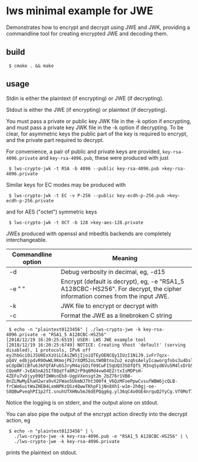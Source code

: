 # lws minimal example for JWE

Demonstrates how to encrypt and decrypt using JWE and JWK, providing a
commandline tool for creating encrypted JWE and decoding them.

## build

```
 $ cmake . && make
```

## usage

Stdin is either the plaintext (if encrypting) or JWE (if decrypting).

Stdout is either the JWE (if encrypting) or plaintext (if decrypting).

You must pass a private or public key JWK file in the -k option if encrypting,
and must pass a private key JWK file in the -k option if decrypting.  To be
clear, for asymmetric keys the public part of the key is required to encrypt,
and the private part required to decrypt.

For convenience, a pair of public and private keys are provided,
`key-rsa-4096.private` and `key-rsa-4096.pub`, these were produced with just

```
 $ lws-crypto-jwk -t RSA -b 4096 --public key-rsa-4096.pub >key-rsa-4096.private
```

Similar keys for EC modes may be produced with

```
 $ lws-crypto-jwk -t EC -v P-256 --public key-ecdh-p-256.pub >key-ecdh-p-256.private
```

and for AES ("octet") symmetric keys

```
 $ lws-crypto-jwk -t OCT -b 128 >key-aes-128.private
```

JWEs produced with openssl and mbedtls backends are completely interchangeable.

Commandline option|Meaning
---|---
-d <loglevel>|Debug verbosity in decimal, eg, -d15
-e "<cek cipher alg> <payload enc alg>"|Encrypt (default is decrypt), eg, -e "RSA1_5 A128CBC-HS256".  For decrypt, the cipher information comes from the input JWE.
-k <jwk file>|JWK file to encrypt or decrypt with
-c|Format the JWE as a linebroken C string

```
 $ echo -n "plaintext0123456" | ./lws-crypto-jwe -k key-rsa-4096.private -e "RSA1_5 A128CBC-HS256"
[2018/12/19 16:20:25:6519] USER: LWS JWE example tool
[2018/12/19 16:20:25:6749] NOTICE: Creating Vhost 'default' (serving disabled), 1 protocols, IPv6 off
eyJhbGciOiJSU0ExXzUiLCAiZW5jIjoiQTEyOENCQy1IUzI1NiJ9.ivFr7qzx-pQ4V_edbjpdvR9OwWL9KmojPE2rXQM52oLtW0BtnxZu2_ezqhsAelyIcaworgfobs3u4bslXHMFbeJJjPb5xD0fBDe64OYXZH1NpUGTMJh9Ka4CrJ2B3xhxe7EByGAuGqmluqE0Yezj7rhSw7vlr5JAwuOJ8FaGa8aZ8ldki5G5h_S2Furlbjdcw3Rrxk7mCoMHcLoqzfZtggMPwGAMFogCqcwUo7oSLbBeGaa6hpMbfSysugseWdr8TzObQKPM52k6iVAlGwRaOg_qdLMgZiYRhHA6nFKTQd7XBbNY6qAS8sPuj7Zz344tF3RSfJ0zX_telG71sOtVv5fMpeDU-eCdpOWlCBfu6J6FQfAFu6SJryM4ajGOif09CwFI5qUQ33SOfQfS_M3nqSyd6Vu5M4lsDrb5wK7_XX5gqUwvI9wicf_8WWR-CQomRF-JvEASnA2SIf8QqYfa8R2rP9q6Md4vwO4EZrtxIsMDPsH-4ZEFu7vDjyy09QfIWWsnEb8-UgpVXensgt2m_2bZ76r1VB8-0nZLMwMyEhaH2wra9vX2FWao5UkmNJ7ht300f4_V6QzMFoePpwCvsufWBW6jcQLB-frCWe6uitWaZHEB4LxmNPKzQSz4QwwTKhpF1jNn8Xh1-w1m-2h0gj-oe-S8QBwPveqhPI1p2fI.snuhUTXHNu5mJ6dEPQqg6g.yl36qC4o0GE4nrquQ2YyCg.Vf0MoT7_kUrZdCNWXhq1DQ
```

Notice the logging is on stderr, and the output alone on stdout.

You can also pipe the output of the encrypt action directly into the decrypt
action, eg

```
 $ echo -n "plaintext0123456" | \
   ./lws-crypto-jwe -k key-rsa-4096.pub -e "RSA1_5 A128CBC-HS256" | \
   ./lws-crypto-jwe -k key-rsa-4096.private
```

prints the plaintext on stdout.
